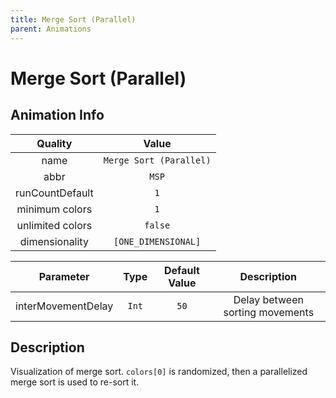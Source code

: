 ```yaml
---
title: Merge Sort (Parallel)
parent: Animations
---
```


<!-- THIS FILE IS AUTOMATICALLY GENERATED -->
<!-- MAKE CHANGES TO THE AnimationInfo INSTANCE ASSOCIATED WITH THIS ANIMATION -->

# Merge Sort (Parallel)

## Animation Info

|Quality|Value|
|:-:|:-:|
|name|`Merge Sort (Parallel)`|
|abbr|`MSP`|
|runCountDefault|`1`|
|minimum colors|`1`|
|unlimited colors|`false`|
|dimensionality|`[ONE_DIMENSIONAL]`|

|Parameter|Type|Default Value|Description|
|:-:|:-:|:-:|:-:|
|interMovementDelay|`Int`|`50`|Delay between sorting movements|

## Description
Visualization of merge sort.
`colors[0]` is randomized, then a parallelized merge sort is used to re-sort it.

